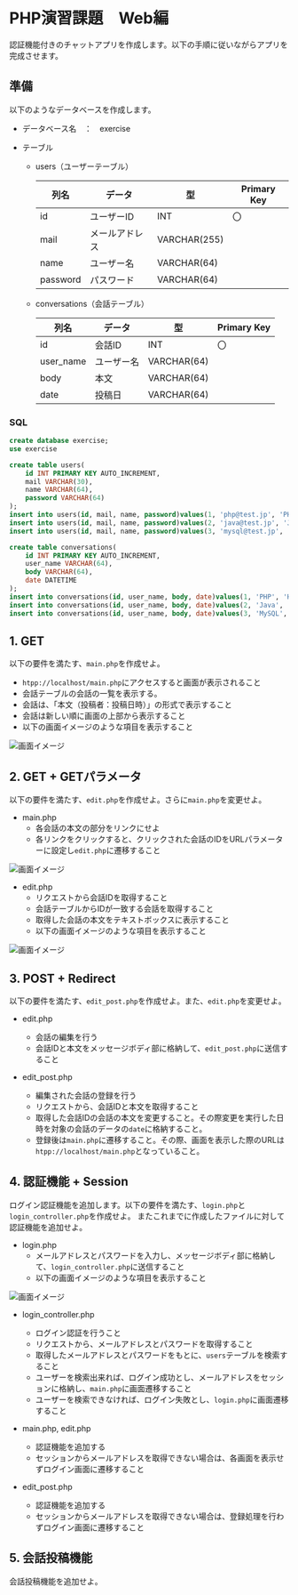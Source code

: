 # PHP演習課題　Web編

認証機能付きのチャットアプリを作成します。以下の手順に従いながらアプリを完成させます。

## 準備

以下のようなデータベースを作成します。

- データベース名　：　exercise

- テーブル

    - users（ユーザーテーブル）

        | 列名 | データ | 型 | Primary Key |
        | --- | --- | --- | --- |
        | id | ユーザーID  | INT | 〇 |
        | mail | メールアドレス  | VARCHAR(255) |  |
        | name | ユーザー名  | VARCHAR(64) |  |
        | password | パスワード  | VARCHAR(64) |  |

    - conversations（会話テーブル）

        | 列名 | データ | 型 | Primary Key |
        | --- | --- | --- | --- |
        | id | 会話ID  | INT | 〇 |
        | user_name | ユーザー名  | VARCHAR(64) |  |
        | body | 本文  | VARCHAR(64) |  |
        | date | 投稿日  | VARCHAR(64) |  |

### SQL

```sql
create database exercise;
use exercise

create table users(
    id INT PRIMARY KEY AUTO_INCREMENT,
    mail VARCHAR(30),
    name VARCHAR(64),
    password VARCHAR(64)
);
insert into users(id, mail, name, password)values(1, 'php@test.jp', 'PHP', '20200424');
insert into users(id, mail, name, password)values(2, 'java@test.jp', 'Java', '20190424');
insert into users(id, mail, name, password)values(3, 'mysql@test.jp', 'MySQL', '20180424');

create table conversations(
    id INT PRIMARY KEY AUTO_INCREMENT,
    user_name VARCHAR(64),
    body VARCHAR(64),
    date DATETIME
);
insert into conversations(id, user_name, body, date)values(1, 'PHP', 'Hello PHP', now());
insert into conversations(id, user_name, body, date)values(2, 'Java', 'Hello Java', now());
insert into conversations(id, user_name, body, date)values(3, 'MySQL', 'Hello MySQL', now());
```

## 1. GET

以下の要件を満たす、`main.php`を作成せよ。

- `htpp://localhost/main.php`にアクセスすると画面が表示されること
- 会話テーブルの会話の一覧を表示する。
- 会話は、「本文（投稿者：投稿日時）」の形式で表示すること
- 会話は新しい順に画面の上部から表示すること
- 以下の画面イメージのような項目を表示すること

![画面イメージ](img/1.png)

## 2. GET + GETパラメータ

以下の要件を満たす、`edit.php`を作成せよ。さらに`main.php`を変更せよ。

- main.php
    - 各会話の本文の部分をリンクにせよ
    - 各リンクをクリックすると、クリックされた会話のIDをURLパラメーターに設定し`edit.php`に遷移すること

![画面イメージ](img/2-1.png)

- edit.php
    - リクエストから会話IDを取得すること
    - 会話テーブルからIDが一致する会話を取得すること
    - 取得した会話の本文をテキストボックスに表示すること
    - 以下の画面イメージのような項目を表示すること

![画面イメージ](img/2-2.png)

## 3. POST + Redirect

以下の要件を満たす、`edit_post.php`を作成せよ。また、`edit.php`を変更せよ。

- edit.php
    - 会話の編集を行う
    - 会話IDと本文をメッセージボディ部に格納して、`edit_post.php`に送信すること

- edit_post.php
    - 編集された会話の登録を行う
    - リクエストから、会話IDと本文を取得すること
    - 取得した会話IDの会話の本文を変更すること。その際変更を実行した日時を対象の会話のデータの`date`に格納すること。
    - 登録後は`main.php`に遷移すること。その際、画面を表示した際のURLは`htpp://localhost/main.php`となっていること。

## 4. 認証機能 + Session

ログイン認証機能を追加します。以下の要件を満たす、`login.php`と`login_controller.php`を作成せよ。
またこれまでに作成したファイルに対して認証機能を追加せよ。

- login.php
    - メールアドレスとパスワードを入力し、メッセージボディ部に格納して、`login_controller.php`に送信すること
    - 以下の画面イメージのような項目を表示すること

![画面イメージ](img/4-1.png)

- login_controller.php
    - ログイン認証を行うこと
    - リクエストから、メールアドレスとパスワードを取得すること
    - 取得したメールアドレスとパスワードをもとに、`users`テーブルを検索すること
    - ユーザーを検索出来れば、ログイン成功とし、メールアドレスをセッションに格納し、`main.php`に画面遷移すること
    - ユーザーを検索できなければ、ログイン失敗とし、`login.php`に画面遷移すること

- main.php, edit.php
    - 認証機能を追加する
    - セッションからメールアドレスを取得できない場合は、各画面を表示せずログイン画面に遷移すること

- edit_post.php
    - 認証機能を追加する
    - セッションからメールアドレスを取得できない場合は、登録処理を行わずログイン画面に遷移すること

## 5. 会話投稿機能

会話投稿機能を追加せよ。
